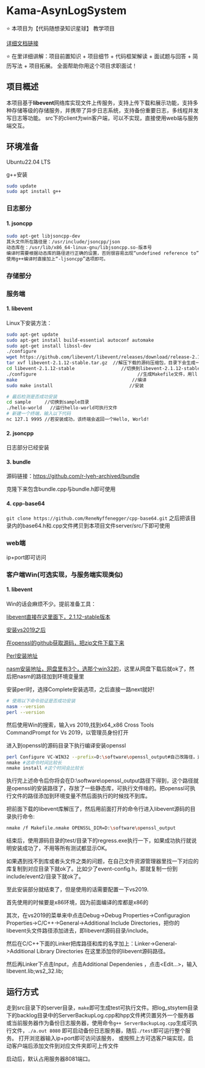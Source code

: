 # Kama-AsynLogSystem

⭐️ 本项目为【代码随想录知识星球】 教学项目

[详细文档链接](https://www.yuque.com/chengxuyuancarl/ipf60h)

⭐️ 在里详细讲解：项目前置知识 + 项目细节 + 代码框架解读 + 面试题与回答 + 简历写法 + 项目拓展。 全面帮助你用这个项目求职面试！

## 项目概述

本项目基于**libevent**网络库实现文件上传服务，支持上传下载和展示功能，支持多种存储等级的存储服务，并携带了异步日志系统，支持备份重要日志，多线程并发写日志等功能。
src下的client为win客户端，可以不实现，直接使用web端与服务端交互。

## 环境准备

Ubuntu22.04 LTS

g++安装

```bash
sudo update
sudo apt install g++
```

### 日志部分

#### 1. jsoncpp

```bash
sudo apt-get libjsoncpp-dev
其头文件所在路径是：/usr/include/jsoncpp/json
动态库在：/usr/lib/x86_64-linux-gnu/libjsoncpp.so-版本号
编译时需要根据动态库的路径进行正确的设置，否则很容易出现“undefined reference to”问题。
使用g++编译时直接加上“-ljsoncpp”选项即可。
```

### 存储部分

### 服务端

#### 1. libevent

Linux下安装方法：

```bash
sudo apt-get update
sudo apt-get install build-essential autoconf automake
sudo apt-get install libssl-dev
./configure
wget https://github.com/libevent/libevent/releases/download/release-2.1.12-stable/libevent-2.1.12-stable.tar.gz
tar xvf libevent-2.1.12-stable.tar.gz  //解压下载的源码压缩包，目录下会生成一个libevent-2.1.12-stable目录
cd libevent-2.1.12-stable                 //切换到libevent-2.1.12-stable目录,(安装步骤可以查看README.md文件)
./configure                                     //生成Makefile文件，用ll Makefile可以看到Makefile文件已生成
make                                          //编译
sudo make install                            //安装

# 最后检测是否成功安装
cd sample     //切换到sample目录
./hello-world   //运行hello-world可执行文件
# 新建一个终端，输入以下代码
nc 127.1 9995 //若安装成功，该终端会返回一个Hello, World!
```

#### 2. jsoncpp

日志部分已经安装

#### 3. bundle

源码链接：https://github.com/r-lyeh-archived/bundle

克隆下来包含bundle.cpp与bundle.h即可使用 
#### 4. cpp-base64
`git clone https://github.com/ReneNyffenegger/cpp-base64.git`
之后把该目录内的base64.h和.cpp文件拷贝到本项目文件server/src/下即可使用

### web端
ip+port即可访问

### 客户端Win(可选实现，与服务端实现类似)
#### 1. libevent

Win的话会麻烦不少。提前准备工具：

[libevent直接在这里面下，2.1.12-stable版本](https://libevent.org/)

[安装vs2019之后](https://blog.csdn.net/adminstate/article/details/128939556)

[在openssl的github获取源码，把zip文件下载下来](https://github.com/openssl/openssl)

[Perl安装地址](http://www.ffmpeg.club/libevent.html)

[nasm安装地址，网盘里有3个，选那个win32的](http://www.ffmpeg.club/libevent.html)，这里从网盘下载后就ok了，然后把nasm的路径加到环境变量里

安装perl时，选择Complete安装选项，之后直接一路next就好!

```bash
# 使用以下命令验证是否成功安装
nasm --version  
perl --version
```

然后使用Win的搜索，输入vs 2019,找到x64_x86 Cross Tools CommandPrompt for Vs 2019，以管理员身份打开

进入到openssl的源码目录下执行编译安装openssl

```bash
perl Configure VC-WIN32 --prefix=D:\software\openssl_output#自己改路径，这个路径是你指定的openssl的安装路径
nmake #这命令时间比较长
nmake install #这个时间会比较长
```

执行完上述命令后你将会在D:\software\openssl_output路径下得到，这个路径就是openssl的安装路径了，存放了一些静态库，可执行文件啥的。把openssl可执行文件的路径添加到环境变量不然后面执行的时候找不到库。

把前面下载的libevent库解压了，然后用前面打开的命令行进入libevent源码的目录执行命令:

```bash
nmake /f Makefile.nmake OPENSSL_DIR=D:\software\openssl_output
```

结束后，使用源码目录的test/目录下的regress.exe执行一下，如果成功执行就说明安装成功了，不用等所有测试都显示OK。

如果遇到找不到库或者头文件之类的问题，在自己文件资源管理器里找一下对应的库复制到对应目录下就ok了。比如少了event-config.h，那就复制一份到include/event2/目录下就ok了。

至此安装部分就结束了，但是使用的话需要配置一下vs2019.

首先使用的时候要是x86环境，因为前面编译的库都是x86的

其次，在vs2019的菜单来中点击Debug->Debug Properties->Configuragion Properties->C/C++->General->Additional Include Directories，把你的libevent头文件路径添加进去，即libevent源码目录/include。

然后在C/C++下面的Linker把库路径和库的名字加上：Linker->General->Additional Library Directories 在这里添加你的libevent源码路径。

然后再Linker下点击Input，点击Additional Dependenies ，点击<Edit...>，输入libevent.lib;ws2_32.lib;

## 运行方式

走到src目录下的server目录，`make`即可生成test可执行文件。把log_stsytem目录下的backlog目录中的ServerBackupLog.cpp和hpp文件拷贝置另外一个服务器或当前服务器作为备份日志服务器，使用命令`g++ ServerBackupLog.cpp`生成可执行文件，`./a.out 8080` 即可启动备份日志服务器，随后`./test`即可运行整个服务。
打开浏览器输入ip+port即可访问该服务，
或按照上方可选客户端实现，启动客户端后添加文件到对应文件夹即可上传文件

启动后，默认占用服务器8081端口。




